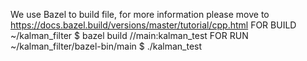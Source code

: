We use Bazel to build file, for more information please move to https://docs.bazel.build/versions/master/tutorial/cpp.html 
FOR BUILD ~/kalman_filter $ bazel build //main:kalman_test 
FOR RUN ~/kalman_filter/bazel-bin/main $ ./kalman_test
